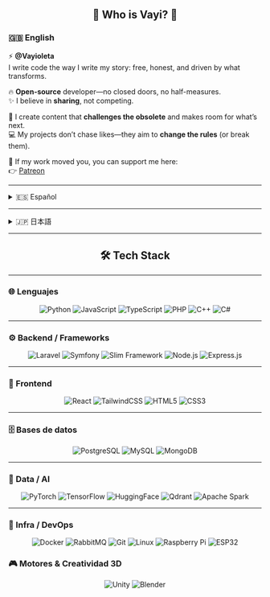 <h2 align="center">🌸 Who is Vayi? 🌸</h2>

<!-- English always expanded -->
<h3>🇬🇧 English</h3>

⚡ **@Vayioleta**  
I write code the way I write my story: free, honest, and driven by what transforms.

🔥 **Open-source** developer—no closed doors, no half-measures.  
✨ I believe in **sharing**, not competing.

📢 I create content that **challenges the obsolete** and makes room for what’s next.  
💻 My projects don’t chase likes—they aim to **change the rules** (or break them).

🖤 If my work moved you, you can support me here:  
👉 [Patreon](https://www.patreon.com/Vayioleta)

---

<!-- Español collapsible -->
<details id="es">
  <summary>🇪🇸 Español</summary>

⚡ **@Vayioleta**  
Escribo código como quien escribe su historia: libre, honesta y con amor por lo que transforma.

🔥 Desarrolladora de **código abierto** porque no creo en puertas cerradas ni en soluciones a medias.  
✨ Creo en **compartir**, no en competir.

📢 Hago contenido que **incomoda lo obsoleto** y abre paso a lo nuevo.  
💻 Mis proyectos no buscan *likes*, buscan **cambiar las reglas** (o romperlas).

🖤 Si algo de lo que creo te movió, puedes apoyarme aquí:  
👉 [Patreon](https://www.patreon.com/Vayioleta)

</details>

---

<!-- Japanese collapsible -->
<details id="ja">
  <summary>🇯🇵 日本語</summary>

⚡ **@Vayioleta**  
私は物語を書くようにコードを書きます。自由に、正直に、そして世界を変える力を信じて。

🔥 **オープンソース**開発者——閉ざされた扉も、中途半端な解決もいらない。  
✨ 競争よりも**共有**を信じています。

📢 私のコンテンツは**古い常識に揺さぶり**をかけ、新しい道をひらきます。  
💻 私のプロジェクトは「いいね」を求めません。**ルールを変える**（ときに壊す）ことを目指します。

🖤 共感してくれたら、こちらで応援できます：  
👉 [Patreon](https://www.patreon.com/Vayioleta)

</details>


---

<h2 align="center">🛠️ Tech Stack</h2>

---

### 🌐 Lenguajes
<p align="center">
  <img src="https://img.shields.io/badge/Python-3776AB?style=for-the-badge&logo=python&logoColor=white" alt="Python"/>
  <img src="https://img.shields.io/badge/JavaScript-F7DF1E?style=for-the-badge&logo=javascript&logoColor=black" alt="JavaScript"/>
  <img src="https://img.shields.io/badge/TypeScript-3178C6?style=for-the-badge&logo=typescript&logoColor=white" alt="TypeScript"/>
  <img src="https://img.shields.io/badge/PHP-777BB4?style=for-the-badge&logo=php&logoColor=white" alt="PHP"/>
  <img src="https://img.shields.io/badge/C++-00599C?style=for-the-badge&logo=cplusplus&logoColor=white" alt="C++"/>
  <img src="https://img.shields.io/badge/C%23-239120?style=for-the-badge&logo=csharp&logoColor=white" alt="C#"/>
</p>

---

### ⚙️ Backend / Frameworks
<p align="center">
  <img src="https://img.shields.io/badge/Laravel-FF2D20?style=for-the-badge&logo=laravel&logoColor=white" alt="Laravel"/>
  <img src="https://img.shields.io/badge/Symfony-000000?style=for-the-badge&logo=symfony&logoColor=white" alt="Symfony"/>
  <img src="https://img.shields.io/badge/Slim-61DAFB?style=for-the-badge&logo=slim&logoColor=black" alt="Slim Framework"/>
  <img src="https://img.shields.io/badge/Node.js-339933?style=for-the-badge&logo=node.js&logoColor=white" alt="Node.js"/>
  <img src="https://img.shields.io/badge/Express.js-000000?style=for-the-badge&logo=express&logoColor=white" alt="Express.js"/>
</p>

---

### 🎨 Frontend
<p align="center">
  <img src="https://img.shields.io/badge/React-20232A?style=for-the-badge&logo=react&logoColor=61DAFB" alt="React"/>
  <img src="https://img.shields.io/badge/Tailwind_CSS-38B2AC?style=for-the-badge&logo=tailwind-css&logoColor=white" alt="TailwindCSS"/>
  <img src="https://img.shields.io/badge/HTML5-E34F26?style=for-the-badge&logo=html5&logoColor=white" alt="HTML5"/>
  <img src="https://img.shields.io/badge/CSS3-1572B6?style=for-the-badge&logo=css3&logoColor=white" alt="CSS3"/>
</p>

---

### 🗄️ Bases de datos
<p align="center">
  <img src="https://img.shields.io/badge/PostgreSQL-4169E1?style=for-the-badge&logo=postgresql&logoColor=white" alt="PostgreSQL"/>
  <img src="https://img.shields.io/badge/MySQL-4479A1?style=for-the-badge&logo=mysql&logoColor=white" alt="MySQL"/>
  <img src="https://img.shields.io/badge/MongoDB-47A248?style=for-the-badge&logo=mongodb&logoColor=white" alt="MongoDB"/>
</p>

---

### 🤖 Data / AI
<p align="center">
  <img src="https://img.shields.io/badge/PyTorch-EE4C2C?style=for-the-badge&logo=pytorch&logoColor=white" alt="PyTorch"/>
  <img src="https://img.shields.io/badge/TensorFlow-FF6F00?style=for-the-badge&logo=tensorflow&logoColor=white" alt="TensorFlow"/>
  <img src="https://img.shields.io/badge/HuggingFace-FFD21E?style=for-the-badge&logo=huggingface&logoColor=black" alt="HuggingFace"/>
  <img src="https://img.shields.io/badge/Qdrant-FF4A4A?style=for-the-badge&logo=qdrant&logoColor=white" alt="Qdrant"/>
  <img src="https://img.shields.io/badge/Apache_Spark-E25A1C?style=for-the-badge&logo=apachespark&logoColor=white" alt="Apache Spark"/>
</p>

---

### 🐳 Infra / DevOps
<p align="center">
  <img src="https://img.shields.io/badge/Docker-2496ED?style=for-the-badge&logo=docker&logoColor=white" alt="Docker"/>
  <img src="https://img.shields.io/badge/RabbitMQ-FF6600?style=for-the-badge&logo=rabbitmq&logoColor=white" alt="RabbitMQ"/>
  <img src="https://img.shields.io/badge/Git-F05032?style=for-the-badge&logo=git&logoColor=white" alt="Git"/>
  <img src="https://img.shields.io/badge/Linux-FCC624?style=for-the-badge&logo=linux&logoColor=black" alt="Linux"/>
  <img src="https://img.shields.io/badge/Raspberry_Pi-A22846?style=for-the-badge&logo=raspberrypi&logoColor=white" alt="Raspberry Pi"/>
  <img src="https://img.shields.io/badge/ESP32-000000?style=for-the-badge&logo=espressif&logoColor=white" alt="ESP32"/>
</p>

### 🎮 Motores & Creatividad 3D
<p align="center">
  <!-- Unity -->
  <img src="https://img.shields.io/badge/Unity-000000?style=for-the-badge&logo=unity&logoColor=white" alt="Unity"/>

  <!-- Blender -->
  <img src="https://img.shields.io/badge/Blender-F5792A?style=for-the-badge&logo=blender&logoColor=white" alt="Blender"/>
</p>


